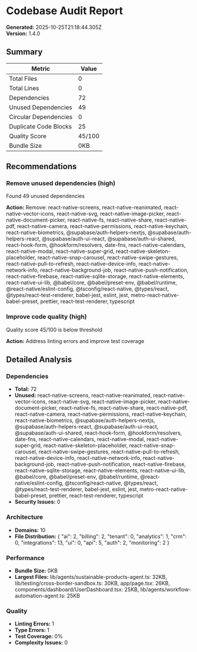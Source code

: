# Codebase Audit Report

**Generated:** 2025-10-25T21:18:44.305Z  
**Version:** 1.4.0

## Summary

| Metric | Value |
|--------|-------|
| Total Files | 0 |
| Total Lines | 0 |
| Dependencies | 72 |
| Unused Dependencies | 49 |
| Circular Dependencies | 0 |
| Duplicate Code Blocks | 25 |
| Quality Score | 45/100 |
| Bundle Size | 0KB |

## Recommendations

### Remove unused dependencies (high)
Found 49 unused dependencies

**Action:** Remove: react-native-screens, react-native-reanimated, react-native-vector-icons, react-native-svg, react-native-image-picker, react-native-document-picker, react-native-fs, react-native-share, react-native-pdf, react-native-camera, react-native-permissions, react-native-keychain, react-native-biometrics, @supabase/auth-helpers-nextjs, @supabase/auth-helpers-react, @supabase/auth-ui-react, @supabase/auth-ui-shared, react-hook-form, @hookform/resolvers, date-fns, react-native-calendars, react-native-modal, react-native-super-grid, react-native-skeleton-placeholder, react-native-snap-carousel, react-native-swipe-gestures, react-native-pull-to-refresh, react-native-device-info, react-native-network-info, react-native-background-job, react-native-push-notification, react-native-firebase, react-native-sqlite-storage, react-native-elements, react-native-ui-lib, @babel/core, @babel/preset-env, @babel/runtime, @react-native/eslint-config, @tsconfig/react-native, @types/react, @types/react-test-renderer, babel-jest, eslint, jest, metro-react-native-babel-preset, prettier, react-test-renderer, typescript

### Improve code quality (high)
Quality score 45/100 is below threshold

**Action:** Address linting errors and improve test coverage


## Detailed Analysis

### Dependencies
- **Total:** 72
- **Unused:** react-native-screens, react-native-reanimated, react-native-vector-icons, react-native-svg, react-native-image-picker, react-native-document-picker, react-native-fs, react-native-share, react-native-pdf, react-native-camera, react-native-permissions, react-native-keychain, react-native-biometrics, @supabase/auth-helpers-nextjs, @supabase/auth-helpers-react, @supabase/auth-ui-react, @supabase/auth-ui-shared, react-hook-form, @hookform/resolvers, date-fns, react-native-calendars, react-native-modal, react-native-super-grid, react-native-skeleton-placeholder, react-native-snap-carousel, react-native-swipe-gestures, react-native-pull-to-refresh, react-native-device-info, react-native-network-info, react-native-background-job, react-native-push-notification, react-native-firebase, react-native-sqlite-storage, react-native-elements, react-native-ui-lib, @babel/core, @babel/preset-env, @babel/runtime, @react-native/eslint-config, @tsconfig/react-native, @types/react, @types/react-test-renderer, babel-jest, eslint, jest, metro-react-native-babel-preset, prettier, react-test-renderer, typescript
- **Security Issues:** 0

### Architecture
- **Domains:** 10
- **File Distribution:** {
  "ai": 2,
  "billing": 2,
  "tenant": 0,
  "analytics": 1,
  "crm": 0,
  "integrations": 13,
  "ui": 0,
  "api": 5,
  "auth": 2,
  "monitoring": 2
}

### Performance
- **Bundle Size:** 0KB
- **Largest Files:** lib/agents/sustainable-products-agent.ts: 32KB, lib/testing/cross-border-sandbox.ts: 30KB, app/page.tsx: 26KB, components/dashboard/UserDashboard.tsx: 25KB, lib/agents/workflow-automation-agent.ts: 25KB

### Quality
- **Linting Errors:** 1
- **Type Errors:** 1
- **Test Coverage:** 0%
- **Complexity Issues:** 0

